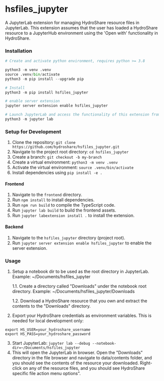 # hsfiles_jupyter
A JupyterLab extension for managing HydroShare resource files in JupyterLab. This extension assumes that the user has loaded a HydroShare resource to a JupyterHub environment using the 'Open with' functionality in HydroShare.

### Installation

```python
# Create and activate python environment, requires python >= 3.8

python3 -m venv .venv
source .venv/bin/activate
python3 -m pip install --upgrade pip

# Install
python3 -m pip install hsfiles_jupyter

# enable server extension 
jupyter server extension enable hsfiles_jupyter

# Launch JupyterLab and access the functionality of this extension from the JupyterLab file browser menu!
python3 -m jupyter lab
```
### Setup for Development

1. Clone the repository: `git clone https://github.com/hydroshare/hsfiles_jupyter.git`
2. Navigate to the project root directory: `cd hsfiles_jupyter`
3. Create a branch: `git checkout -b my-branch`
4. Create a virtual environment: `python3 -m venv .venv`
5. Activate the virtual environment: `source .venv/bin/activate`
6. Install dependencies using `pip install -e .`

#### Frontend

1. Navigate to the `frontend` directory.
2. Run `npm install` to install dependencies.
3. Run `npm run build` to compile the TypeScript code.
4. Run `jupyter lab build` to build the frontend assets.
5. Run `jupyter labextension install .` to install the extension.

#### Backend

1. Navigate to the `hsfiles_jupyter` directory (project root).
2. Run `jupyter server extension enable hsfiles_jupyter` to enable the server extension.

### Usage

1. Setup a notebook dir to be used as the root directory in JupyterLab. Example: ~/Documents/hsfiles_jupyter

   1.1. Create a directory called "Downloads"  under the notebook root directory. Example: ~/Documents/hsfiles_jupyter/Downloads 

   1.2. Download a HydroShare resource that you own and extract the contents to the "Downloads" directory.  

2. Export your HydroShare credentials as environment variables. This is needed for local development only:
```shell
export HS_USER=your_hydroshare_username
export HS_PASS=your_hydroshare_password
```
3. Start JupyterLab: `jupyter lab --debug --notebook-dir=~/Documents/hsfiles_jupyter`
4. This will open the JupyterLab in browser. Open the "Downloads" directory in the file browser and navigate to data/contents folder, and you should see the contents of the resource your downloaded. Right-click on any of the resource files, and you should see HydroShare specific file action menu options".
